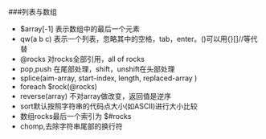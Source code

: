 ###列表与数组

- $array[-1] 表示数组中的最后一个元素
- qw(a b c) 表示一个列表，忽略其中的空格，tab，enter。()可以用{}[]//等代替
- @rocks 对rocks全部引用，all of rocks
- pop,push 在尾部处理，shift，unshift在头部处理
- splice(aim-array, start-index, length, replaced-array )
- foreach $rock(@rocks)
- reverse(array) 不对array做改变，返回值是逆序
- sort默认按照字符串的代码点大小(如ASCII)进行大小比较
- 数组rocks最后一个索引为 $#rocks
- chomp,去除字符串尾部的换行符
